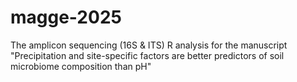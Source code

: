 # magge-2025

The amplicon sequencing (16S & ITS) R analysis for the manuscript "Precipitation and site-specific factors are better predictors of soil microbiome composition than pH"
